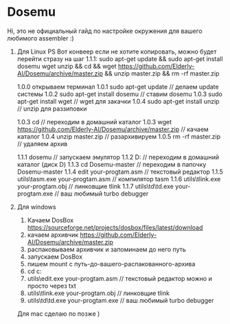 # Dosemu
Hi, это не официальный гайд по настройке окружения для вашего любимого assembler :)

1. Для Linux
	PS Вот конвеер если не хотите копировать, можно будет перейти стразу на шаг 1.1.1: sudo apt-get update && sudo apt-get install dosemu wget unzip && cd && wget https://github.com/Elderly-AI/Dosemu/archive/master.zip && unzip master.zip && rm -rf master.zip

	1.0.0 открываем терминал
	1.0.1 sudo apt-get update 						                                // делаем update системы
	1.0.2 sudo apt-get install dosemu 					                          // ставим dosemu
	1.0.3 sudo apt-get install wget						                            // wget для закачки
	1.0.4 sudo apt-get install unzip					                            // unzip для раззиповки

	1.0.3 cd 								                                              // переходим в домашний каталог
	1.0.3 wget https://github.com/Elderly-AI/Dosemu/archive/master.zip 	  // качаем каталог
	1.0.4 unzip master.zip							                                  // разархивируем
	1.0.5 rm -rf master.zip							                                  // удаляем архив

	1.1.1 dosemu 								                                          // запускаем эмулятор
	1.1.2 D: 								                                              // переходим в домашний каталог (диск D)
	1.1.3 cd Dosemu-master 							                                  // переходим в папочку Dosemu-master
	1.1.4 edit your-progtam.asm						                                // текстовый редактор
	1.1.5 utils\tasm.exe your-progtam.asm					                        // компилятор tasm
	1.1.6 utils\tlink.exe your-progtam.obj					                      // линковщие tlink
	1.1.7 utils\td\td.exe your-progtam.exe					                      // ваш любимый turbo debugger
		

2. Для windows

	1. Качаем DosBox https://sourceforge.net/projects/dosbox/files/latest/download
	2. качаем архивчик https://github.com/Elderly-AI/Dosemu/archive/master.zip
	3. распаковываем архивчик и запоминаем до него путь
	4. запускаем DosBox
	5. пишем mount c путь-до-вашего-распакованного-архива
	6. cd c:
	7. utils\edit.exe your-progtam.asm					                          // текстовый редактор можно и просто через txt
	8. utils\tlink.exe your-progtam.obj					                          // линковщие tlink
	9. utils\td\td.exe your-progtam.exe					                          // ваш любимый turbo debugger

	Для mac сделаю по позже )
